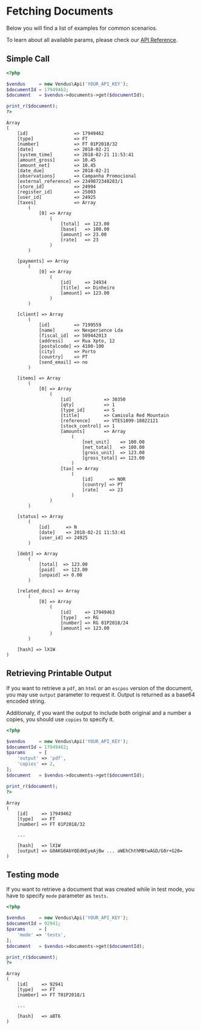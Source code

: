 # Fetching Documents

Below you will find a list of examples for common scenarios. 

To learn about all available params, please check our [API Reference](https://www.vendus.pt/ws/documents.doc).

## Simple Call


```php
<?php

$vendus     = new Vendus\Api('YOUR_API_KEY');
$documentId = 17949462;
$document   = $vendus->documents->get($documentId);

print_r($document);
?>
```
```
Array
(
    [id]                 => 17949462
    [type]               => FT
    [number]             => FT 01P2018/32
    [date]               => 2018-02-21
    [system_time]        => 2018-02-21 11:53:41
    [amount_gross]       => 10.45
    [amount_net]         => 10.45
    [date_due]           => 2018-02-21
    [observations]       => Campanha Promocional
    [external_reference] => 2349872348283/1
    [store_id]           => 24994
    [register_id]        => 25003
    [user_id]            => 24925
    [taxes]              => Array
        (
            [0] => Array
                (
                    [total]  => 123.00
                    [base]   => 100.00
                    [amount] => 23.00
                    [rate]   => 23
                )
        )

    [payments] => Array
        (
            [0] => Array
                (
                    [id]     => 24934
                    [title]  => Dinheiro
                    [amount] => 123.00
                )
        )

    [client] => Array
        (
            [id]         => 7199559
            [name]       => Nexperience Lda
            [fiscal_id]  => 509442013
            [address]    => Rua Xpto, 12
            [postalcode] => 4100-100
            [city]       => Porto
            [country]    => PT
            [send_email] => no
        )

    [items] => Array
        (
            [0] => Array
                (
                    [id]            => 30350
                    [qty]           => 1
                    [type_id]       => S
                    [title]         => Camisola Red Mountain
                    [reference]     => VTES1099-18022121
                    [stock_control] => 1
                    [amounts]       => Array
                        (
                            [net_unit]    => 100.00
                            [net_total]   => 100.00
                            [gross_unit]  => 123.00
                            [gross_total] => 123.00
                        )
                    [tax] => Array
                        (
                            [id]      => NOR
                            [country] => PT
                            [rate]    => 23
                        )
                )
        )

    [status] => Array
        (
            [id]      => N
            [date]    => 2018-02-21 11:53:41
            [user_id] => 24925
        )

    [debt] => Array
        (
            [total]  => 123.00
            [paid]   => 123.00
            [unpaid] => 0.00
        )

    [related_docs] => Array
        (
            [0] => Array
                (
                    [id]     => 17949463
                    [type]   => RG
                    [number] => RG 01P2018/24
                    [amount] => 123.00
                )
        )

    [hash] => lX1W
)
```

## Retrieving Printable Output
If you want to retrieve a `pdf`, an `html` or an `escpos` version of the document, you may use `output` parameter to request it. Output is returned as a base64 encoded string. 

Additionaly, if you want the output to include both original and a number a copies, you should use `copies` to specify it.

```php
<?php

$vendus     = new Vendus\Api('YOUR_API_KEY');
$documentId = 17949462;
$params     = [
    'output' => 'pdf', 
    'copies' => 2,
];
$document   = $vendus->documents->get($documentId);

print_r($document);
?>
```
```
Array
(
    [id]     => 17949462
    [type]   => FT
    [number] => FT 01P2018/32
    
    ...

    [hash]   => lX1W
    [output] => G0AKG0AbYQEdKEyeAjBw ... aWEhChthMBtwAGD/G0r+G20=
)
```

## Testing mode
If you want to retrieve a document that was created while in test mode, you have to specify `mode` parameter as `tests`.
```php
<?php

$vendus     = new Vendus\Api('YOUR_API_KEY');
$documentId = 92941;
$params     = [
    'mode' => 'tests', 
];
$document   = $vendus->documents->get($documentId);

print_r($document);
?>
```
```
Array
(
    [id]     => 92941
    [type]   => FT
    [number] => FT T01P2018/1
    
    ...

    [hash]   => aBT6
)
```